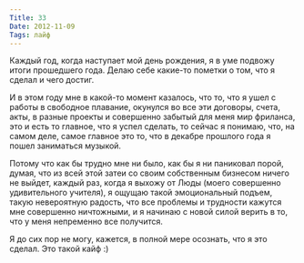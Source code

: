 ```yaml
---
Title: 33
Date: 2012-11-09
Tags: лайф
---
```


Каждый год, когда наступает мой день рождения, я в уме подвожу итоги прошедшего года. Делаю себе какие-то пометки о том, что я сделал и чего достиг.

И в этом году мне в какой-то момент казалось, что то, что я ушел с работы в свободное плавание, окунулся во все эти договоры, счета, акты, в разные проекты и совершенно забытый для меня мир фриланса, это и есть то главное, что я успел сделать, то сейчас я понимаю, что, на самом деле, самое главное это то, что в декабре прошлого года я пошел заниматься музыкой.

Потому что как бы трудно мне ни было, как бы я ни паниковал порой, думая, что из всей этой затеи со своим собственным бизнесом ничего не выйдет, каждый раз, когда я выхожу от Люды (моего совершенно удивительного учителя), я ощущаю такой эмоциональный подъем, такую невероятную радость, что все проблемы и трудности кажутся мне совершенно ничтожными, и я начинаю с новой силой верить в то, что у меня непременно все получится.

Я до сих пор не могу, кажется, в полной мере осознать, что я это сделал. Это такой кайф :)